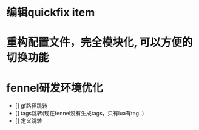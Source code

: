 # 编辑quickfix item
# 重构配置文件，完全模块化, 可以方便的切换功能
# fennel研发环境优化
- [] gf路径跳转
- [] tags跳转(现在fennel没有生成tags，只有lua有tag..)
- [] 定义跳转
